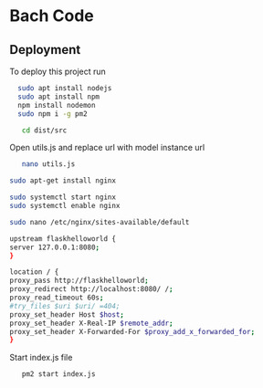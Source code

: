 
# Bach Code




## Deployment

To deploy this project run


```bash
  sudo apt install nodejs
  sudo apt install npm
  npm install nodemon
  sudo npm i -g pm2

```



```bash
   cd dist/src

```
Open utils.js and replace url with model instance url

```bash
   nano utils.js

```




```bash
sudo apt-get install nginx

```


```bash
sudo systemctl start nginx
sudo systemctl enable nginx

```


```bash
sudo nano /etc/nginx/sites-available/default

```

```bash
upstream flaskhelloworld {
server 127.0.0.1:8080;
}

```

```bash
location / {
proxy_pass http://flaskhelloworld;
proxy_redirect http://localhost:8080/ /;
proxy_read_timeout 60s;
#try_files $uri $uri/ =404;
proxy_set_header Host $host;
proxy_set_header X-Real-IP $remote_addr;
proxy_set_header X-Forwarded-For $proxy_add_x_forwarded_for;
}

```


Start index.js file

```bash
   pm2 start index.js

```
